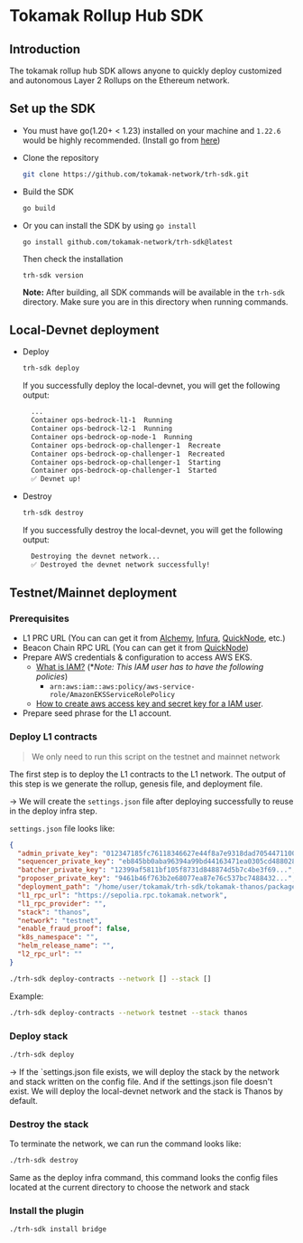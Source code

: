 # Tokamak Rollup Hub SDK

## Introduction

The tokamak rollup hub SDK allows anyone to quickly deploy customized and autonomous Layer 2 Rollups on the Ethereum network.

## Set up the SDK

- You must have go(1.20+ < 1.23) installed on your machine and `1.22.6` would be highly recommended. (Install go from [here](https://go.dev/doc/install))
- Clone the repository

  ```bash
  git clone https://github.com/tokamak-network/trh-sdk.git
  ```

- Build the SDK

  ```bash
  go build
  ```
- Or you can install the SDK by using `go install`
  ```
  go install github.com/tokamak-network/trh-sdk@latest
  ```

  Then check the installation
  ```
  trh-sdk version
  ```

  **Note:** After building, all SDK commands will be available in the `trh-sdk` directory. Make sure you are in this directory when running commands.

## Local-Devnet deployment

- Deploy

  ```bash
  trh-sdk deploy
  ```

  If you successfully deploy the local-devnet, you will get the following output:

  ```bash
    ...
    Container ops-bedrock-l1-1  Running
    Container ops-bedrock-l2-1  Running
    Container ops-bedrock-op-node-1  Running
    Container ops-bedrock-op-challenger-1  Recreate
    Container ops-bedrock-op-challenger-1  Recreated
    Container ops-bedrock-op-challenger-1  Starting
    Container ops-bedrock-op-challenger-1  Started
    ✅ Devnet up!
  ```

- Destroy
  ```bash
  trh-sdk destroy
  ```
  If you successfully destroy the local-devnet, you will get the following output:
  ```bash
    Destroying the devnet network...
    ✅ Destroyed the devnet network successfully!
  ```

## Testnet/Mainnet deployment

### Prerequisites

- L1 PRC URL (You can can get it from [Alchemy](https://www.alchemy.com/), [Infura](https://infura.io/), [QuickNode](https://www.quicknode.com/), etc.)
- Beacon Chain RPC URL (You can can get it from [QuickNode](https://www.quicknode.com/))
- Prepare AWS credentials & configuration to access AWS EKS.
  - [What is IAM?](https://docs.aws.amazon.com/IAM/latest/UserGuide/introduction.html) (\*_Note: This IAM user has to have the following policies_)
    - `arn:aws:iam::aws:policy/aws-service-role/AmazonEKSServiceRolePolicy`
  - [How to create aws access key and secret key for a IAM user](https://repost.aws/knowledge-center/create-access-key).
- Prepare seed phrase for the L1 account.

### Deploy L1 contracts

> We only need to run this script on the testnet and mainnet network

The first step is to deploy the L1 contracts to the L1 network. The output of this step is we generate the rollup, genesis file, and deployment file.

→ We will create the `settings.json` file after deploying successfully to reuse in the deploy infra step.

`settings.json` file looks like:

```json
{
  "admin_private_key": "012347185fc76118346627e44f8a7e9318dad70544711001...",
  "sequencer_private_key": "eb845bb0aba96394a99bd44163471ea0305cd4880280e0f...",
  "batcher_private_key": "12399af5811bf105f8731d848874d5b7c4be3f69...",
  "proposer_private_key": "9461b46f763b2e68077ea87e76c537bc7488432...",
  "deployment_path": "/home/user/tokamak/trh-sdk/tokamak-thanos/packages/tokamak/contracts-bedrock/deployments/11155111-deploy.json",
  "l1_rpc_url": "https://sepolia.rpc.tokamak.network",
  "l1_rpc_provider": "",
  "stack": "thanos",
  "network": "testnet",
  "enable_fraud_proof": false,
  "k8s_namespace": "",
  "helm_release_name": "",
  "l2_rpc_url": ""
}
```

```bash
./trh-sdk deploy-contracts --network [] --stack []
```

Example:

```bash
./trh-sdk deploy-contracts --network testnet --stack thanos
```

### Deploy stack

```bash
./trh-sdk deploy
```

→ If the `settings.json file exists, we will deploy the stack by the network and stack written on the config file. And if the settings.json file doesn't exist. We will deploy the local-devnet network and the stack is Thanos by default.

### Destroy the stack

To terminate the network, we can run the command looks like:

```bash
./trh-sdk destroy
```

Same as the deploy infra command, this command looks the config files located at the current directory to choose the network and stack

### Install the plugin

```bash
./trh-sdk install bridge
```
